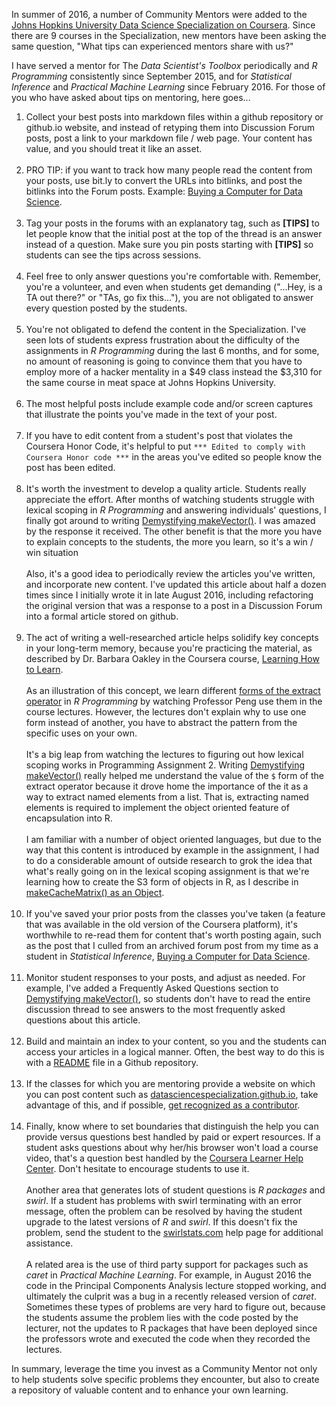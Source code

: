 In summer of 2016, a number of Community Mentors were added to the [Johns Hopkins University Data Science Specialization on Coursera](http://bit.ly/2czgkI7). Since there are 9 courses in the Specialization, new mentors have been asking the same question, "What tips can experienced mentors share with us?"

I have served a mentor for The *Data Scientist's Toolbox* periodically and *R Programming* consistently since September 2015, and for *Statistical Inference* and *Practical Machine Learning* since February 2016. For those of you who have asked about tips on mentoring, here goes...

1. Collect your best posts into markdown files within a github repository or github.io website, and instead of retyping them into Discussion Forum posts, post a link to your markdown file / web page. Your content has value, and you should treat it like an asset.<br><br>
2. PRO TIP: if you want to track how many people read the content from your posts, use bit.ly to convert the URLs into bitlinks, and post the bitlinks into the Forum posts. Example: [Buying a Computer for Data Science](http://bit.ly/2bHgwAY).<br><br>
3. Tag your posts in the forums with an explanatory tag, such as <strong>[TIPS]</strong> to let people know that the initial post at the top of the thread is an answer instead of a question.
Make sure you pin posts starting with <strong>[TIPS]</strong> so students can see the tips across sessions.<br><br>
4. Feel free to only answer questions you're comfortable with. Remember, you're a volunteer, and even when students get demanding ("...Hey, is a TA out there?" or "TAs, go fix this..."), you are not obligated to answer every question posted by the students.<br><br>
5. You're not obligated to defend the content in the Specialization. I've seen lots of students express frustration about the difficulty of the assignments in *R Programming* during the last 6 months, and for some, no amount of reasoning is going to convince them that you have to employ more of a hacker mentality in a $49 class instead the $3,310 for the same course in meat space at Johns Hopkins University.<br><br>
6. The most helpful posts include example code and/or screen captures that illustrate the points you've made in the text of your post.<br><br>
7. If you have to edit content from a student's post that violates the Coursera Honor Code, it's helpful to put `*** Edited to comply with Coursera Honor code ***`  in the areas you've edited so people know the post has been edited.<br><br>
8. It's worth the investment to develop a quality article. Students really appreciate the effort. After months of watching students struggle with lexical scoping in *R Programming* and answering individuals' questions, I finally got around to writing [Demystifying makeVector()](http://bit.ly/2bTXXfq). I was amazed by the response it received. The other benefit is that the more you have to explain concepts to the students, the more you learn, so it's a win / win situation <br><br>Also, it's a good idea to periodically review the articles you've written, and incorporate new content.  I've updated this article about half a dozen times since I initially wrote it in late August 2016, including refactoring the original version that was a response to a post in a Discussion Forum into a formal article stored on github. <br><br>
9. The act of writing a well-researched article helps solidify key concepts in your long-term memory, because you're practicing the material, as described by Dr. Barbara Oakley in the Coursera course, [Learning How to Learn](http://bit.ly/2ceNrxk). <br><br>As an illustration of this concept, we learn different [forms of the extract operator](http://bit.ly/2bzLYTL) in *R Programming* by watching Professor Peng use them in the course lectures. However, the lectures don't explain why to use one form instead of another, you have to abstract the pattern from the specific uses on your own. <br><br>It's a big leap from watching the lectures to figuring out how lexical scoping works in Programming Assignment 2. Writing  [Demystifying makeVector()](http://bit.ly/2bTXXfq) really helped me understand the value of the `$` form of the extract operator because it drove home the importance of the it as a way to extract named elements from a list. That is, extracting named elements is required to implement the object oriented feature of encapsulation into R. <br><br> I am familiar with a number of object oriented languages, but due to the way that this content is introduced by example in the assignment, I had to do a considerable amount of outside research to grok the idea that what's really going on in the lexical scoping assignment is that we're learning how to create the S3 form of objects in R, as I describe in [makeCacheMatrix() as an Object](http://bit.ly/2byUe4e). <br><br>
10. If you've saved your prior posts from the classes you've taken (a feature that was available in the old version of the Coursera platform), it's worthwhile to re-read them for content that's worth posting again, such as the post that I culled from an archived forum post from my time as a student in *Statistical Inference*, [Buying a Computer for Data Science](http://bit.ly/2bHgwAY).<br><br>
11. Monitor student responses to your posts, and adjust as needed. For example, I've added a Frequently Asked Questions section to  [Demystifying makeVector()](http://bit.ly/2bTXXfq), so students don't have to read the entire discussion thread to see answers to the most frequently asked questions about this article.<br><br>
12. Build and maintain an index to your content, so you and the students can access your articles in a logical manner. Often, the best way to do this is with a [README](http://bit.ly/2basuUp) file in a Github repository. <br><br>
13. If the classes for which you are mentoring provide a website on which you can post content such as [datasciencespecialization.github.io](http://datasciencespecialization.github.io/index.html), take advantage of this, and if possible, [get recognized as a contributor](http://datasciencespecialization.github.io/about/). <br><br>
14. Finally, know where to set boundaries that distinguish the help you can provide versus questions best handled by paid or expert resources. If a student asks questions about why her/his browser won't load a course video, that's a question best handled by the [Coursera Learner Help Center](http://bit.ly/2c40Ati). Don't hesitate to encourage students to use it. <br><br> Another area that generates lots of student questions is *R packages* and *swirl*. If a student has problems with swirl terminating with an error message, often the problem can be resolved by having the student upgrade to the latest versions of *R* and *swirl*. If this doesn't fix the problem, send the student to the [swirlstats.com](http://swirlstats.com/help.html) help page for additional assistance. <br><br> A related area is the use of third party support for packages such as *caret* in *Practical Machine Learning*. For example, in August 2016 the code in the Principal Components Analysis lecture stopped working, and ultimately the culprit was a bug in a recently released version of *caret*. Sometimes these types of problems are very hard to figure out, because the students assume the problem lies with the code posted by the lecturer, not the updates to R packages that have been deployed since the professors wrote and executed the code when they recorded the lectures. 

In summary, leverage the time you invest as a Community Mentor not only to help students solve specific problems they encounter, but also to create a repository of valuable content and to enhance your own learning.  
